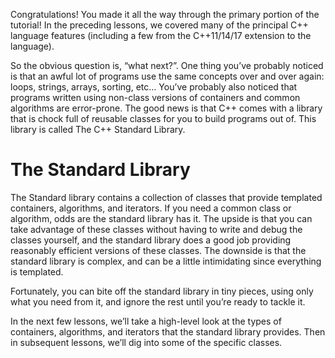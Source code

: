 Congratulations! You made it all the way through the primary portion of the tutorial! In the preceding lessons, we covered many of the principal C++ language features (including a few from the C++11/14/17 extension to the language).

So the obvious question is, “what next?”. One thing you’ve probably noticed is that an awful lot of programs use the same concepts over and over again: loops, strings, arrays, sorting, etc… You’ve probably also noticed that programs written using non-class versions of containers and common algorithms are error-prone. The good news is that C++ comes with a library that is chock full of reusable classes for you to build programs out of. This library is called The C++ Standard Library.

# **The Standard Library**

The Standard library contains a collection of classes that provide templated containers, algorithms, and iterators. If you need a common class or algorithm, odds are the standard library has it. The upside is that you can take advantage of these classes without having to write and debug the classes yourself, and the standard library does a good job providing reasonably efficient versions of these classes. The downside is that the standard library is complex, and can be a little intimidating since everything is templated.

Fortunately, you can bite off the standard library in tiny pieces, using only what you need from it, and ignore the rest until you’re ready to tackle it.

In the next few lessons, we’ll take a high-level look at the types of containers, algorithms, and iterators that the standard library provides. Then in subsequent lessons, we’ll dig into some of the specific classes.
